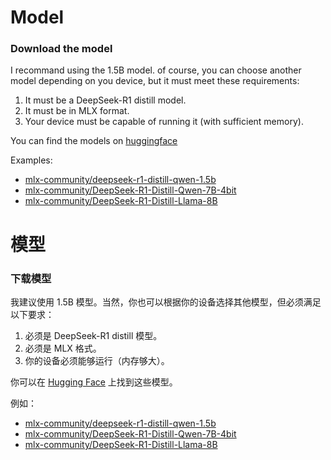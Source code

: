 # Model 

### Download the model

I recommand using the 1.5B model. of course, you can choose another model depending on you device, but it must meet these requirements:

1. It must be a DeepSeek-R1 distill model.
2. It must be in MLX format.
3.	Your device must be capable of running it (with sufficient memory).

You can find the models on [huggingface](https://huggingface.co/mlx-community?search_models=deepseek-r1-distill) 


Examples:

- [mlx-community/deepseek-r1-distill-qwen-1.5b](https://huggingface.co/mlx-community/deepseek-r1-distill-qwen-1.5b)
- [mlx-community/DeepSeek-R1-Distill-Qwen-7B-4bit](https://huggingface.co/mlx-community/DeepSeek-R1-Distill-Qwen-7B-4bit)
- [mlx-community/DeepSeek-R1-Distill-Llama-8B](https://huggingface.co/mlx-community/DeepSeek-R1-Distill-Llama-8B)


# 模型

### 下载模型

我建议使用 1.5B 模型。当然，你也可以根据你的设备选择其他模型，但必须满足以下要求：

1. 必须是 DeepSeek-R1 distill 模型。
2. 必须是 MLX 格式。
3. 你的设备必须能够运行（内存够大）。

你可以在 [Hugging Face](https://huggingface.co/mlx-community?search_models=deepseek-r1-distill) 上找到这些模型。

例如：

- [mlx-community/deepseek-r1-distill-qwen-1.5b](https://huggingface.co/mlx-community/deepseek-r1-distill-qwen-1.5b)
- [mlx-community/DeepSeek-R1-Distill-Qwen-7B-4bit](https://huggingface.co/mlx-community/DeepSeek-R1-Distill-Qwen-7B-4bit)
- [mlx-community/DeepSeek-R1-Distill-Llama-8B](https://huggingface.co/mlx-community/DeepSeek-R1-Distill-Llama-8B)